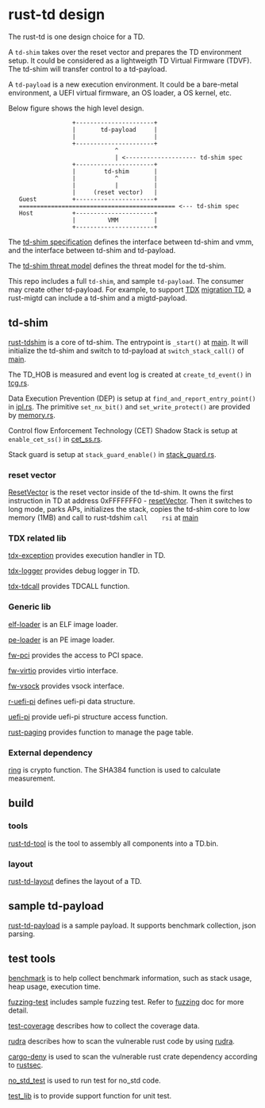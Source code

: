 # rust-td design

The rust-td is one design choice for a TD.

A `td-shim` takes over the reset vector and prepares the TD environment setup. It could be considered as a lightweigth TD Virtual Firmware (TDVF). The td-shim will transfer control to a td-payload.

A `td-payload` is a new execution environment. It could be a bare-metal environment, a UEFI virtual firmware, an OS loader, a OS kernel, etc.

Below figure shows the high level design.

   ```
                     +----------------------+
                     |       td-payload     |
                     |                      |
                     +----------------------+
                                 ^
                                 | <-------------------- td-shim spec
                     +----------------------+
                     |        td-shim       |
                     |           ^          |
                     |           |          |
                     |     (reset vector)   |
      Guest          +----------------------+
      ============================================ <--- td-shim spec
      Host           +----------------------+
                     |         VMM          |
                     +----------------------+

   ```

 The [td-shim specification](https://github.com/confidential-containers/td-shim/blob/main/doc/tdshim_spec.md) defines the interface between td-shim and vmm, and the interface between td-shim and td-payload.

 The [td-shim threat model](https://github.com/confidential-containers/td-shim/blob/main/doc/threat_model.md) defines the threat model for the td-shim.

This repo includes a full `td-shim`, and sample `td-payload`. The consumer may create other td-payload. For example, to support [TDX](https://www.intel.com/content/www/us/en/developer/articles/technical/intel-trust-domain-extensions.html) [migration TD](https://www.intel.com/content/dam/develop/external/us/en/documents/tdx-migration-td-design-guide-348987-001.pdf), a rust-migtd can include a td-shim and a migtd-payload.

## td-shim

[rust-tdshim](https://github.com/confidential-containers/td-shim/tree/main/rust-tdshim) is a core of td-shim. The entrypoint is `_start()` at [main](https://github.com/confidential-containers/td-shim/blob/main/rust-tdshim/src/main.rs). It will initialize the td-shim and switch to td-payload at `switch_stack_call()` of [main](https://github.com/confidential-containers/td-shim/blob/main/rust-tdshim/src/main.rs).

The TD_HOB is measured and event log is created at `create_td_event()` in [tcg.rs](https://github.com/confidential-containers/td-shim/blob/main/rust-tdshim/src/tcg.rs).

Data Execution Prevention (DEP) is setup at `find_and_report_entry_point()` in [ipl.rs](https://github.com/confidential-containers/td-shim/blob/main/rust-tdshim/src/ipl.rs). The primitive `set_nx_bit()` and `set_write_protect()` are provided by [memory.rs](https://github.com/confidential-containers/td-shim/blob/main/rust-tdshim/src/memory.rs).

Control flow Enforcement Technology (CET) Shadow Stack is setup at `enable_cet_ss()` in [cet_ss.rs](https://github.com/confidential-containers/td-shim/blob/main/rust-tdshim/src/cet_ss.rs).

Stack guard is setup at `stack_guard_enable()` in [stack_guard.rs](https://github.com/confidential-containers/td-shim/blob/main/rust-tdshim/src/stack_guard.rs).

### reset vector

[ResetVector](https://github.com/confidential-containers/td-shim/tree/main/rust-tdshim/ResetVector) is the reset vector inside of the td-shim. It owns the first instruction in TD at address 0xFFFFFFF0 - [resetVector](https://github.com/confidential-containers/td-shim/blob/main/rust-tdshim/ResetVector/Ia32/ResetVectorVtf0.asm). Then it switches to long mode, parks APs, initializes the stack, copies the td-shim core to low memory (1MB) and call to rust-tdshim `call    rsi` at [main](https://github.com/confidential-containers/td-shim/blob/main/rust-tdshim/ResetVector/Main.asm)

### TDX related lib

[tdx-exception](https://github.com/confidential-containers/td-shim/tree/main/tdx-exception) provides execution handler in TD.

[tdx-logger](https://github.com/confidential-containers/td-shim/tree/main/tdx-logger) provides debug logger in TD.

[tdx-tdcall](https://github.com/confidential-containers/td-shim/tree/main/tdx-logger) provides TDCALL function.

### Generic lib

[elf-loader](https://github.com/confidential-containers/td-shim/tree/main/elf-loader) is an ELF image loader.

[pe-loader](https://github.com/confidential-containers/td-shim/tree/main/pe-loader) is an PE image loader.

[fw-pci](https://github.com/confidential-containers/td-shim/tree/main/fw-pci) provides the access to PCI space.

[fw-virtio](https://github.com/confidential-containers/td-shim/tree/main/fw-virtio) provides virtio interface.

[fw-vsock](https://github.com/confidential-containers/td-shim/tree/main/fw-vsock) provides vsock interface.

[r-uefi-pi](https://github.com/confidential-containers/td-shim/tree/main/r-uefi-pi) defines uefi-pi data structure.

[uefi-pi](https://github.com/confidential-containers/td-shim/tree/main/uefi-pi) provide uefi-pi structure access function.

[rust-paging](https://github.com/confidential-containers/td-shim/tree/main/rust-paging) provides function to manage the page table.

### External dependency

[ring](https://github.com/jyao1/ring/tree/uefi_support) is crypto function. The SHA384 function is used to calculate measurement.

## build

### tools

[rust-td-tool](https://github.com/confidential-containers/td-shim/tree/main/rust-td-tool) is the tool to assembly all components into a TD.bin.

### layout

[rust-td-layout](https://github.com/confidential-containers/td-shim/tree/main/rust-td-layout) defines the layout of a TD.

## sample td-payload

[rust-td-payload](https://github.com/confidential-containers/td-shim/tree/main/rust-td-payload) is a sample payload. It supports benchmark collection, json parsing.

## test tools

[benchmark](https://github.com/confidential-containers/td-shim/tree/main/benchmark) is to help collect benchmark information, such as stack usage, heap usage, execution time.

[fuzzing-test](https://github.com/confidential-containers/td-shim/tree/main/fuzzing) includes sample fuzzing test. Refer to [fuzzing](https://github.com/confidential-containers/td-shim/blob/main/doc/fuzzing.md) doc for more detail.

[test-coverage](https://github.com/confidential-containers/td-shim/blob/main/doc/unit_test_coverage.md) describes how to collect the coverage data.

[rudra](https://github.com/confidential-containers/td-shim/blob/main/doc/rudra.md) describes how to scan the vulnerable rust code by using [rudra](https://github.com/sslab-gatech/Rudra).

[cargo-deny](https://github.com/confidential-containers/td-shim/blob/main/.github/workflows/deny.yml) is used to scan the vulnerable rust crate dependency according to [rustsec](https://rustsec.org/).

[no_std_test](https://github.com/confidential-containers/td-shim/tree/main/no_std_test) is used to run test for no_std code.

[test_lib](https://github.com/confidential-containers/td-shim/tree/main/test_lib) is to provide support function for unit test.
